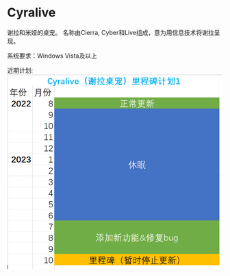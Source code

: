 # Cyralive
谢拉和米娅的桌宠。
名称由Cierra, Cyber和Live组成，意为用信息技术将谢拉呈现。

系统要求：Windows Vista及以上

近期计划:\
![Cyralive（谢拉桌宠）里程碑计划1](./CyralivePlan.png)
